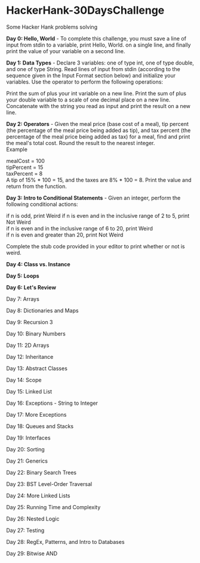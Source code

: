 # HackerHank-30DaysChallenge
Some Hacker Hank problems solving


**Day 0: Hello, World** - To complete this challenge, you must save a line of input from stdin to a variable, print Hello, World. on a single line, and finally print the value of your variable on a second line.


**Day 1: Data Types** - Declare 3 variables: one of type int, one of type double, and one of type String.
Read lines of input from stdin (according to the sequence given in the Input Format section below) and initialize your variables.
Use the operator to perform the following operations:

Print the sum of plus your int variable on a new line.
Print the sum of plus your double variable to a scale of one decimal place on a new line.
Concatenate with the string you read as input and print the result on a new line. 

**Day 2: Operators** - Given the meal price (base cost of a meal), tip percent (the percentage of the meal price being added as tip), and tax percent (the percentage of the meal price being added as tax) for a meal, find and print the meal's total cost. Round the result to the nearest integer.  
Example    

mealCost = 100  
tipPercent = 15  
taxPercent = 8  
A tip of 15% * 100 = 15, and the taxes are 8% * 100 = 8. Print the value and return from the function.

**Day 3: Intro to Conditional Statements** - Given an integer, perform the following conditional actions:

if n is odd, print Weird 
if n is even and in the inclusive range of 2 to 5, print Not Weird  
if n is even and in the inclusive range of 6 to 20, print Weird  
if n is even and greater than 20, print Not Weird


Complete the stub code provided in your editor to print whether or not
is weird.

**Day 4: Class vs. Instance**

**Day 5: Loops**

**Day 6: Let's Review**

Day 7: Arrays

Day 8: Dictionaries and Maps

Day 9: Recursion 3

Day 10: Binary Numbers

Day 11: 2D Arrays

Day 12: Inheritance

Day 13: Abstract Classes

Day 14: Scope

Day 15: Linked List

Day 16: Exceptions - String to Integer

Day 17: More Exceptions

Day 18: Queues and Stacks

Day 19: Interfaces

Day 20: Sorting

Day 21: Generics

Day 22: Binary Search Trees

Day 23: BST Level-Order Traversal

Day 24: More Linked Lists

Day 25: Running Time and Complexity

Day 26: Nested Logic

Day 27: Testing

Day 28: RegEx, Patterns, and Intro to Databases

Day 29: Bitwise AND
